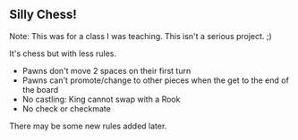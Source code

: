 ## Silly Chess!

Note: This was for a class I was teaching. This isn't a serious project. ;)

It's chess but with less rules.

- Pawns don't move 2 spaces on their first turn
- Pawns can't promote/change to other pieces when the get to the end of the board
- No castling: King cannot swap with a Rook
- No check or checkmate

There may be some new rules added later.
